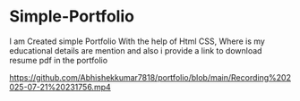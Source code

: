 # Simple-Portfolio
I am Created simple Portfolio With the help of Html CSS, Where is my educational details are mention 
and also i provide a link to download resume pdf in the portfolio

https://github.com/Abhishekkumar7818/portfolio/blob/main/Recording%202025-07-21%20231756.mp4


 
